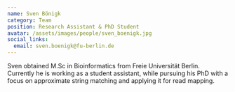 ```yaml
---
name: Sven Bönigk
category: Team
position: Research Assistant & PhD Student
avatar: /assets/images/people/sven_boenigk.jpg
social_links:
  email: sven.boenigk@fu-berlin.de
---
```


Sven obtained M.Sc in Bioinformatics from Freie Universität Berlin.
Currently he is working as a student assistant,
while pursuing his PhD with a focus on approximate string matching and
applying it for read mapping.
